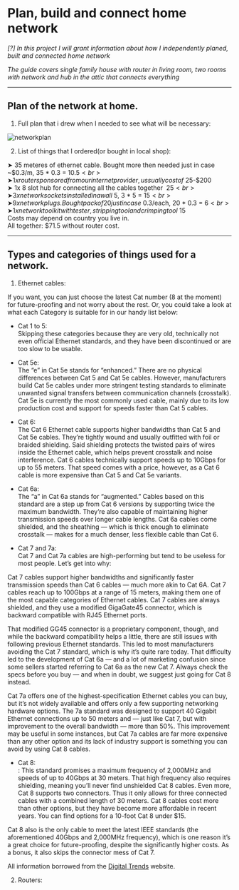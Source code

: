 # Plan, build and connect home network

_[?] In this project I will grant information about how I independently planed, built and connected home network_

_The guide covers single family house with router in living room, two rooms with network and hub in the attic that connects everything_

---

## Plan of the network at home.

1. Full plan that i drew when I needed to see what will be necessary:

![networkplan](https://github.com/szym10on/owning-a-server/assets/123908381/0a0141c5-0f76-4a5e-ae88-f2bedd172f6b)<br>

2. List of things that I ordered(or bought in local shop):<br>

➤ 35 meteres of ethernet cable. Bought more then needed just in case ~$0.3/m, 35 * 0.3 = $10.5<br>
➤ 1x router sponsored from our internet provider, ussually cost of ~$25-$200<br>
➤ 1x 8 slot hub for connecting all the cables together $~25<br>
➤ 3x network sockets installed in a wall ~$5, 3 * 5 = $15<br>
➤ 9x network plugs. Bought pack of 20 just in case ~$0.3/each, 20 * 0.3 = $6<br>
➤ 1x network tool kit with tester, stripping tool and crimping tool ~$15<br>
Costs may depend on country you live in.<br>
All together: $71.5 without router cost.

---

## Types and categories of things used for a network.

1. Ethernet cables:<br>

If you want, you can just choose the latest Cat number (8 at the moment) for future-proofing and not worry about the rest. Or, you could take a look at what each Category is suitable for in our handy list below:

- Cat 1 to 5:<br>
Skipping these categories because they are very old, technically not even official Ethernet standards, and they have been discontinued or are too slow to be usable.

- Cat 5e:<br>
The “e” in Cat 5e stands for “enhanced.” There are no physical differences between Cat 5 and Cat 5e cables. However, manufacturers build Cat 5e cables under more stringent testing standards to eliminate unwanted signal transfers between communication channels (crosstalk). Cat 5e is currently the most commonly used cable, mainly due to its low production cost and support for speeds faster than Cat 5 cables.

- Cat 6:<br>
The Cat 6 Ethernet cable supports higher bandwidths than Cat 5 and Cat 5e cables. They’re tightly wound and usually outfitted with foil or braided shielding. Said shielding protects the twisted pairs of wires inside the Ethernet cable, which helps prevent crosstalk and noise interference. Cat 6 cables technically support speeds up to 10Gbps for up to 55 meters. That speed comes with a price, however, as a Cat 6 cable is more expensive than Cat 5 and Cat 5e variants.

- Cat 6a:<br>
The “a” in Cat 6a stands for “augmented.” Cables based on this standard are a step up from Cat 6 versions by supporting twice the maximum bandwidth. They’re also capable of maintaining higher transmission speeds over longer cable lengths. Cat 6a cables come shielded, and the sheathing — which is thick enough to eliminate crosstalk — makes for a much denser, less flexible cable than Cat 6.

- Cat 7 and 7a:<br>
Cat 7 and Cat 7a cables are high-performing but tend to be useless for most people. Let’s get into why:<br>

Cat 7 cables support higher bandwidths and significantly faster transmission speeds than Cat 6 cables — much more akin to Cat 6A. Cat 7 cables reach up to 100Gbps at a range of 15 meters, making them one of the most capable categories of Ethernet cables. Cat 7 cables are always shielded, and they use a modified GigaGate45 connector, which is backward compatible with RJ45 Ethernet ports.<br>

That modified GG45 connector is a proprietary component, though, and while the backward compatibility helps a little, there are still issues with following previous Ethernet standards. This led to most manufacturers avoiding the Cat 7 standard, which is why it’s quite rare today. That difficulty led to the development of Cat 6a — and a lot of marketing confusion since some sellers started referring to Cat 6a as the new Cat 7. Always check the specs before you buy — and when in doubt, we suggest just going for Cat 8 instead.<br>

Cat 7a offers one of the highest-specification Ethernet cables you can buy, but it’s not widely available and offers only a few supporting networking hardware options. The 7a standard was designed to support 40 Gigabit Ethernet connections up to 50 meters and — just like Cat 7, but with improvement to the overall bandwidth — more than 50%. This improvement may be useful in some instances, but Cat 7a cables are far more expensive than any other option and its lack of industry support is something you can avoid by using Cat 8 cables.<br>

- Cat 8:<br>:
This standard promises a maximum frequency of 2,000MHz and speeds of up to 40Gbps at 30 meters. That high frequency also requires shielding, meaning you’ll never find unshielded Cat 8 cables. Even more, Cat 8 supports two connectors. Thus it only allows for three connected cables with a combined length of 30 meters. Cat 8 cables cost more than other options, but they have become more affordable in recent years. You can find options for a 10-foot Cat 8 under $15.<br>

Cat 8 also is the only cable to meet the latest IEEE standards (the aforementioned 40Gbps and 2,000MHz frequency), which is one reason it’s a great choice for future-proofing, despite the significantly higher costs. As a bonus, it also skips the connector mess of Cat 7.<br>

All information borrowed from the [Digital Trends](https://www.digitaltrends.com/computing/different-types-of-ethernet-cables-explained/) website.

2. Routers:
